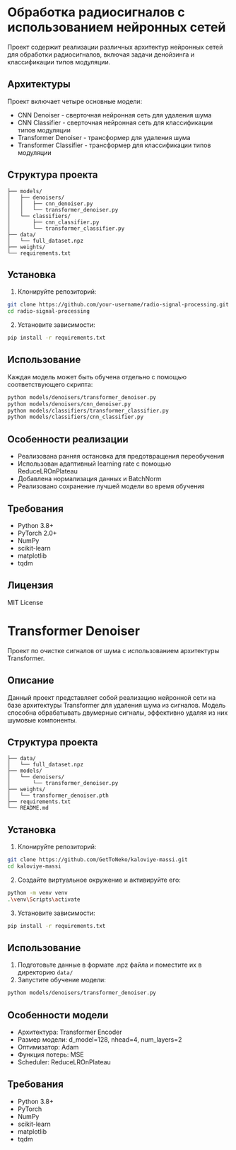 # Обработка радиосигналов с использованием нейронных сетей

Проект содержит реализации различных архитектур нейронных сетей для обработки радиосигналов, включая задачи денойзинга и классификации типов модуляции.

## Архитектуры

Проект включает четыре основные модели:
- CNN Denoiser - сверточная нейронная сеть для удаления шума
- CNN Classifier - сверточная нейронная сеть для классификации типов модуляции
- Transformer Denoiser - трансформер для удаления шума
- Transformer Classifier - трансформер для классификации типов модуляции

## Структура проекта

```
├── models/
│   ├── denoisers/
│   │   ├── cnn_denoiser.py
│   │   └── transformer_denoiser.py
│   └── classifiers/
│       ├── cnn_classifier.py
│       └── transformer_classifier.py
├── data/
│   └── full_dataset.npz
├── weights/
└── requirements.txt
```

## Установка

1. Клонируйте репозиторий:
```bash
git clone https://github.com/your-username/radio-signal-processing.git
cd radio-signal-processing
```

2. Установите зависимости:
```bash
pip install -r requirements.txt
```

## Использование

Каждая модель может быть обучена отдельно с помощью соответствующего скрипта:

```bash
python models/denoisers/transformer_denoiser.py
python models/denoisers/cnn_denoiser.py
python models/classifiers/transformer_classifier.py
python models/classifiers/cnn_classifier.py
```

## Особенности реализации

- Реализована ранняя остановка для предотвращения переобучения
- Использован адаптивный learning rate с помощью ReduceLROnPlateau
- Добавлена нормализация данных и BatchNorm
- Реализовано сохранение лучшей модели во время обучения

## Требования

- Python 3.8+
- PyTorch 2.0+
- NumPy
- scikit-learn
- matplotlib
- tqdm

## Лицензия

MIT License 

# Transformer Denoiser

Проект по очистке сигналов от шума с использованием архитектуры Transformer.

## Описание

Данный проект представляет собой реализацию нейронной сети на базе архитектуры Transformer для удаления шума из сигналов. Модель способна обрабатывать двумерные сигналы, эффективно удаляя из них шумовые компоненты.

## Структура проекта

```
├── data/
│   └── full_dataset.npz
├── models/
│   └── denoisers/
│       └── transformer_denoiser.py
├── weights/
│   └── transformer_denoiser.pth
├── requirements.txt
└── README.md
```

## Установка

1. Клонируйте репозиторий:
```bash
git clone https://github.com/GetToNeko/kaloviye-massi.git
cd kaloviye-massi
```

2. Создайте виртуальное окружение и активируйте его:
```bash
python -m venv venv
.\venv\Scripts\activate
```

3. Установите зависимости:
```bash
pip install -r requirements.txt
```

## Использование

1. Подготовьте данные в формате .npz файла и поместите их в директорию `data/`
2. Запустите обучение модели:
```bash
python models/denoisers/transformer_denoiser.py
```

## Особенности модели

- Архитектура: Transformer Encoder
- Размер модели: d_model=128, nhead=4, num_layers=2
- Оптимизатор: Adam
- Функция потерь: MSE
- Scheduler: ReduceLROnPlateau

## Требования

- Python 3.8+
- PyTorch
- NumPy
- scikit-learn
- matplotlib
- tqdm 